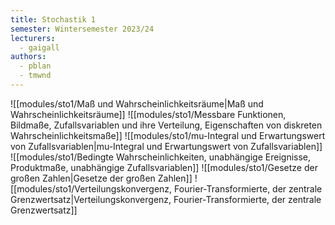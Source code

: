 ```yaml
---
title: Stochastik 1
semester: Wintersemester 2023/24
lecturers:
  - gaigall
authors:
  - pblan
  - tmwnd
---
```


![[modules/sto1/Maß und Wahrscheinlichkeitsräume|Maß und Wahrscheinlichkeitsräume]]
![[modules/sto1/Messbare Funktionen, Bildmaße, Zufallsvariablen und ihre Verteilung, Eigenschaften von diskreten Wahrscheinlichkeitsmaße]]
![[modules/sto1/mu-Integral und Erwartungswert von Zufallsvariablen|mu-Integral und Erwartungswert von Zufallsvariablen]]
![[modules/sto1/Bedingte Wahrscheinlichkeiten, unabhängige Ereignisse, Produktmaße, unabhängige Zufallsvariablen]]
![[modules/sto1/Gesetze der großen Zahlen|Gesetze der großen Zahlen]]
![[modules/sto1/Verteilungskonvergenz, Fourier-Transformierte, der zentrale Grenzwertsatz|Verteilungskonvergenz, Fourier-Transformierte, der zentrale Grenzwertsatz]]